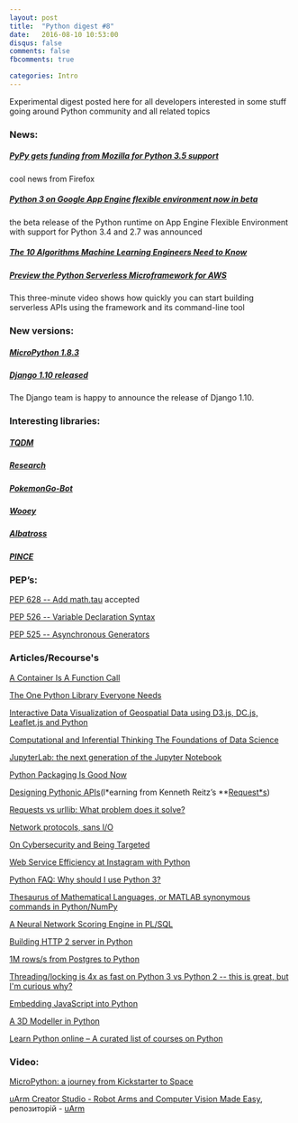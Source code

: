 ```yaml
---
layout: post
title:  "Python digest #8"
date:   2016-08-10 10:53:00
disqus: false
comments: false
fbcomments: true

categories: Intro
---
```


Experimental digest posted here for all developers interested in some stuff going around
Python community and all related topics


### News:

#####  [PyPy gets funding from Mozilla for Python 3.5 support](https://morepypy.blogspot.nl/2016/08/pypy-gets-funding-from-mozilla-for.html)
cool news from Firefox


##### [Python 3 on Google App Engine flexible environment now in beta](https://cloudplatform.googleblog.com/2016/08/python-3-on-Google-App-Engine-flexible-environment-now-in-beta.html)
the beta release of the Python runtime on App Engine Flexible Environment with support for Python 3.4 and 2.7 was announced 

##### [The 10 Algorithms Machine Learning Engineers Need to Know](https://gab41.lab41.org/the-10-algorithms-machine-learning-engineers-need-to-know-f4bb63f5b2fa#.yxayzqpae) 

##### [Preview the Python Serverless Microframework for AWS](https://aws.amazon.com/blogs/developer/preview-the-python-serverless-microframework-for-aws/)
This three-minute video shows how quickly you can start building serverless APIs using the framework and its command-line tool


### New versions:

##### [MicroPython 1.8.3](https://github.com/micropython/micropython/releases/tag/v1.8.3)

##### [Django 1.10 released](https://www.djangoproject.com/weblog/2016/aug/01/django-110-released/)
The Django team is happy to announce the release of Django 1.10.

### Interesting libraries:

##### [TQDM](https://tqdm.github.io/)

##### [Research](https://github.com/commaai/research)

##### [PokemonGo-Bot](https://github.com/PokemonGoF/PokemonGo-Bot)

##### [Wooey](https://github.com/wooey/Wooey)

##### [Albatross](https://github.com/kespindler/albatross)

##### [PINCE](https://github.com/korcankaraokcu/PINCE)

### PEP’s:

[PEP 628 -- Add math.tau](https://www.python.org/dev/peps/pep-0628/) accepted

[PEP 526 -- Variable Declaration Syntax](https://www.python.org/dev/peps/pep-0526/)

[PEP 525 -- Asynchronous Generators](https://www.python.org/dev/peps/pep-0525/)

### Articles/Recourse's

[A Container Is A Function Call](https://glyph.twistedmatrix.com/2016/08/defcontainer.html)

[The One Python Library Everyone Needs](https://glyph.twistedmatrix.com/2016/08/attrs.html)

[Interactive Data Visualization of Geospatial Data using D3.js, DC.js, Leaflet.js and Python](http://adilmoujahid.com/posts/2016/08/interactive-data-visualization-geospatial-d3-dc-leaflet-python/)

[Computational and Inferential Thinking The Foundations of Data Science](http://www.inferentialthinking.com/)

[JupyterLab: the next generation of the Jupyter Notebook](http://blog.jupyter.org/2016/07/14/jupyter-lab-alpha/)

[Python Packaging Is Good Now](https://glyph.twistedmatrix.com/2016/08/python-packaging.html)

[Designing Pythonic APIs](http://noamelf.com/2016/08/05/designing-pythonic-apis/)(l*earning from Kenneth Reitz’s **[Request*s](http://docs.python-requests.org/en/master/))

[Requests vs urllib: What problem does it solve?](http://www.curiousefficiency.org/posts/2016/08/what-problem-does-it-solve.html)

[Network protocols, sans I/O](https://sans-io.readthedocs.io/)

[On Cybersecurity and Being Targeted](http://www.kennethreitz.org/essays/on-cybersecurity-and-being-targeted)

[Web Service Efficiency at Instagram with Python](https://engineering.instagram.com/web-service-efficiency-at-instagram-with-python-4976d078e366#.bz96n5g7n)

[Python FAQ: Why should I use Python 3?](https://eev.ee/blog/2016/07/31/python-faq-why-should-i-use-python-3/)

[Thesaurus of Mathematical Languages, or MATLAB synonymous commands in Python/NumPy](http://mathesaurus.sourceforge.net/)

[A Neural Network Scoring Engine in PL/SQL](http://externaltable.blogspot.nl/2016/07/a-neural-network-scoring-engine-in-plsql.html)

[Building HTTP 2 server in Python](https://pawelmhm.github.io/python/twisted/http2/python3/2016/07/30/twisted-http2.html)

[1M rows/s from Postgres to Python ](https://magic.io/blog/asyncpg-1m-rows-from-postgres-to-python/)

[Threading/locking is 4x as fast on Python 3 vs Python 2 -- this is great, but I'm curious why?](https://www.reddit.com/r/Python/comments/4vyg2m/threadinglocking_is_4x_as_fast_on_python_3_vs/)

[Embedding JavaScript into Python](https://blog.sqreen.io/embedding-javascript-into-python/)

[A 3D Modeller in Python](http://aosabook.org/en/500L/a-3d-modeller.html)

[Learn Python online – A curated list of courses on Python](http://bafflednerd.com/learn-python-online/)

### Video:

[MicroPython: a journey from Kickstarter to Space](https://www.youtube.com/watch?v=Zm08hXeuv-I)

[uArm Creator Studio - Robot Arms and Computer Vision Made Easy](https://www.youtube.com/watch?v=BGF50a8rUb4), репозиторій - [uArm](https://github.com/apockill/uArmCreatorStudio/releases/tag/v1.0-beta)



[jekyll-gh]: https://github.com/wolendranh/jekyll
[jekyll]:    http://jekyllrb.com
